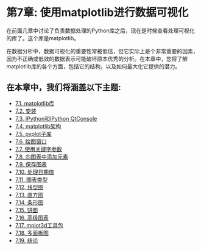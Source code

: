 
# 第7章: 使用matplotlib进行数据可视化

在前面几章中讨论了负责数据处理的Python库之后，现在是时候查看处理可视化的库了。这个库是matplotlib。

在数据分析中，数据可视化的重要性常被低估，但它实际上是个非常重要的因素，因为不正确或低效的数据表示可能破坏原本优秀的分析。在本章中，您将了解matplotlib库的各个方面，包括它的结构，以及如何最大化它提供的潜力。


## 在本章中，我们将涵盖以下主题:

* [7.1. matplotlib库](section01.md)
* [7.2. 安装](section02.md)
* [7.3. IPython和IPython QtConsole](section03.md)
* [7.4. matplotlib架构](section04.md)
* [7.5. pyplot子库](section05.md)
* [7.6. 绘图窗口](section06.md)
* [7.7. 使用关键字参数](section07.md)
* [7.8. 向图表中添加元素](section08.md)
* [7.9. 保存图表](section09.md)
* [7.10. 处理日期值](section10.md)
* [7.11. 图表类型](section11.md)
* [7.12. 线型图](section12.md)
* [7.13. 直方图](section13.md)
* [7.14. 条形图](section14.md)
* [7.15. 饼图](section15.md)
* [7.16. 高级图表](section16.md)
* [7.17. mplot3d工具包](section17.md)
* [7.18. 多面板图](section18.md)
* [7.19. 结论](section19.md)
